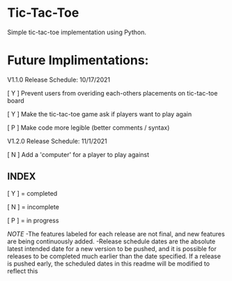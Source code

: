 # Tic-Tac-Toe
Simple tic-tac-toe implementation using Python.





# Future Implimentations:

V1.1.0  Release Schedule: 10/17/2021

[ Y ] Prevent users from overiding each-others placements on tic-tac-toe board

[ Y ] Make the tic-tac-toe game ask if players want to play again

[ P ] Make code more legible (better comments / syntax)

V1.2.0  Release Schedule: 11/1/2021

[ N ] Add a 'computer' for a player to play against

INDEX
---------------------------------------------------------------------------------------------------------------

[ Y ] = completed

[ N ] = incomplete

[ P ] = in progress


*NOTE*
   -The features labeled for each release are not final, and new features are being continuously added.
   -Release schedule dates are the absolute latest intended date for a new version to be pushed, and it is possible for        releases to be completed much earlier than the date specified. If a release is pushed early, the scheduled dates in      this readme will be modified to reflect this

